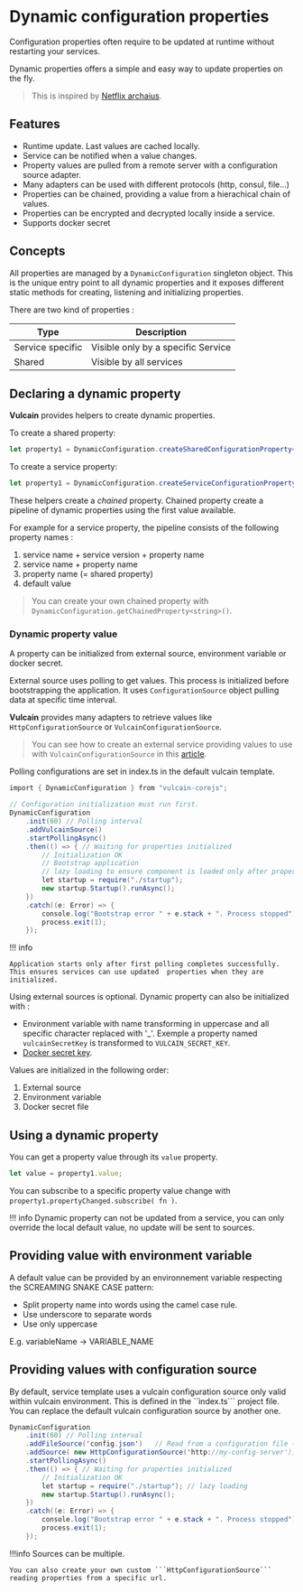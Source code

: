 # Dynamic configuration properties

Configuration properties often require to be updated at runtime without restarting your services.

Dynamic properties offers a simple and easy way to update properties on the fly.

> This is inspired by [Netflix archaius](http://github.com/netflix/archaius).

## Features

* Runtime update. Last values are cached locally.
* Service can be notified when a value changes.
* Property values are pulled from a remote server with a configuration source adapter.
* Many adapters can be used with different protocols (http, consul, file...)
* Properties can be chained, providing a value from a hierachical chain of values.
* Properties can be encrypted and decrypted locally inside a service.
* Supports docker secret

## Concepts

All properties are managed by a `DynamicConfiguration` singleton object.
This is the unique entry point to all dynamic properties and it exposes different static methods for creating, listening and initializing properties.

There are two kind of properties :

| Type | Description |
|-----|-----|
| Service specific | Visible only by a specific Service |
| Shared | Visible by all services |

## Declaring a dynamic property

**Vulcain** provides helpers to create dynamic properties.

To create a shared property:

```ts
let property1 = DynamicConfiguration.createSharedConfigurationProperty<string>("property-name", "default value");
```

To create a service property:

```ts
let property1 = DynamicConfiguration.createServiceConfigurationProperty<number>("property-name", 0);
```

These helpers create a *chained* property. Chained property create a pipeline of dynamic properties using the first value available.

For example for a service property, the pipeline consists of the following property names :

1. service name + service version + property name
1. service name + property name
1. property name (= shared property)
1. default value

> You can create your own chained property with ```DynamicConfiguration.getChainedProperty<string>()```.

### Dynamic property value

A property can be initialized from external source, environment variable or docker secret.

External source uses polling to get values. This process is initialized before bootstrapping the application. It uses ```ConfigurationSource``` object pulling data at specific time interval.

**Vulcain** provides many adapters to retrieve values like ```HttpConfigurationSource``` or ```VulcainConfigurationSource```.

> You can see how to create an external service providing values to use with ```VulcainConfigurationSource``` in this [article](../articles/dynamicProperties).

Polling configurations are set in index.ts in the default vulcain template.

```csharp
import { DynamicConfiguration } from "vulcain-corejs";

// Configuration initialization must run first.
DynamicConfiguration
    .init(60) // Polling interval
    .addVulcainSource()
    .startPollingAsync()
    .then(() => { // Waiting for properties initialized
        // Initialization OK
        // Bootstrap application
        // lazy loading to ensure component is loaded only after properties are initialized
        let startup = require("./startup");
        new startup.Startup().runAsync();
    })
    .catch((e: Error) => {
        console.log("Bootstrap error " + e.stack + ". Process stopped");
        process.exit(1);
    });
```

!!! info

    Application starts only after first polling completes successfully. This ensures services can use updated  properties when they are initialized.

Using external sources is optional. Dynamic property can also be initialized with :

* Environment variable with name transforming in uppercase and all specific character replaced with '_'. Exemple a property named ```vulcainSecretKey``` is transformed to ```VULCAIN_SECRET_KEY```.
* [Docker secret key](https://docs.docker.com/engine/swarm/secrets/).

Values are initialized in the following order:

1. External source
1. Environment variable
1. Docker secret file


## Using a dynamic property

You can get a property value through its ```value``` property.

```ts
let value = property1.value;
```

You can subscribe to a specific property value change with ```property1.propertyChanged.subscribe( fn )```.

!!! info
    Dynamic property can not be updated from a service, you can only override the local default value, no update
    will be sent to sources.

## Providing value with environment variable

A default value can be provided by an environnement variable respecting the SCREAMING SNAKE CASE pattern:

* Split property name into words using the camel case rule.
* Use underscore to separate words
* Use only uppercase

E.g. variableName -> VARIABLE_NAME

## Providing values with configuration source

By default, service template uses a vulcain configuration source only valid within vulcain environment.
This is defined in the ``ìndex.ts``` project file. You can replace the default vulcain configuration source by another one.

```csharp
DynamicConfiguration
    .init(60) // Polling interval
    .addFileSource('config.json')   // Read from a configuration file (once)
    .addSource( new HttpConfigurationSource('http://my-config-server'))
    .startPollingAsync()
    .then(() => { // Waiting for properties initialized
        // Initialization OK
        let startup = require("./startup"); // lazy loading
        new startup.Startup().runAsync();
    })
    .catch((e: Error) => {
        console.log("Bootstrap error " + e.stack + ". Process stopped");
        process.exit(1);
    });
```

!!!info
    Sources can be multiple.

    You can also create your own custom ```HttpConfigurationSource``` reading properties from a specific url.
